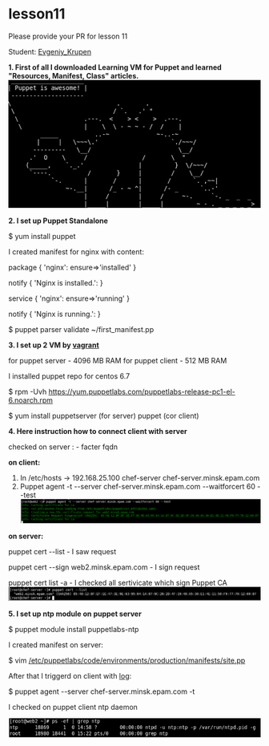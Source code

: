 # lesson11

Please provide your PR for lesson 11

Student: [Evgeniy_Krupen](https://upsa.epam.com/workload/employeeView.do?employeeId=4060741400038655484#emplTab=general)

**1. First of all I downloaded Learning VM for Puppet and learned "Resources, Manifest, Class" articles.**
![](https://github.com/evgeniy-krupen/lesson11/blob/master/source/puppet_awesoe.png)

**2. I set up Puppet Standalone**

$ yum install puppet

I created manifest for nginx with content:

package { 'nginx':
        ensure=>'installed'
}

notify { 'Nginx is installed.':
}

service { 'nginx':
        ensure=>'running'
}

notify { 'Nginx is running.':
}

$ puppet parser validate ~/first_manifest.pp

**3. I set up 2 VM by [vagrant](https://github.com/evgeniy-krupen/lesson11/blob/master/Vagrantfile)**

for puppet server - 4096 MB RAM
for puppet client - 512 MB RAM

I installed puppet repo for centos 6.7

$ rpm -Uvh https://yum.puppetlabs.com/puppetlabs-release-pc1-el-6.noarch.rpm

$ yum install puppetserver (for server) puppet (cor client)

**4. Here instruction how to connect client with server**

checked on server : - facter fqdn

**on client:**


1. In /etc/hosts -> 192.168.25.100 chef-server chef-server.minsk.epam.com
2. Puppet agent -t --server chef-server.minsk.epam.com --waitforcert 60 --test
![](https://github.com/evgeniy-krupen/lesson11/blob/master/source/p1.png)

**on server:**

puppet cert --list - I saw request

puppet cert --sign web2.minsk.epam.com - I sign request

puppet cert list -a  - I checked all sertivicate which sign Puppet CA
![](https://github.com/evgeniy-krupen/lesson11/blob/master/source/p2.png)

**5. I set up ntp module on puppet server**

$ puppet module install puppetlabs-ntp

I created manifest on server:

$ vim [/etc/puppetlabs/code/environments/production/manifests/site.pp](https://github.com/evgeniy-krupen/lesson11/blob/master/site.pp)


After that I triggerd on client with [log](https://github.com/evgeniy-krupen/lesson11/blob/master/task11.log):

$ puppet agent --server chef-server.minsk.epam.com -t

I checked on puppet client ntp daemon

![](https://github.com/evgeniy-krupen/lesson11/blob/master/source/p3.png)






